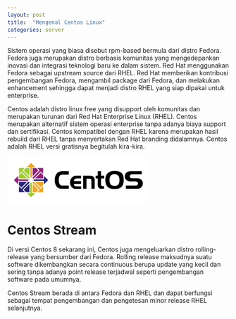 ```yaml
---
layout: post
title:  "Mengenal Centos Linux"
categories: server
---
```


Sistem operasi yang biasa disebut rpm-based bermula dari distro Fedora. Fedora juga merupakan distro berbasis komunitas yang mengedepankan inovasi dan integrasi teknologi baru ke dalam sistem. Red Hat menggunakan Fedora sebagai upstream source dari RHEL. Red Hat memberikan kontribusi pengembangan Fedora, mengambil package dari Fedora, dan melakukan enhancement sehingga dapat menjadi distro RHEL yang siap dipakai untuk enterprise.

Centos adalah distro linux free yang disupport oleh komunitas dan merupakan turunan dari Red Hat Enterprise Linux (RHEL). Centos merupakan alternatif sistem operasi enterprise tanpa adanya biaya support dan sertifikasi. Centos kompatibel dengan RHEL karena merupakan hasil rebuild dari RHEL tanpa menyertakan Red Hat branding didalamnya. Centos adalah RHEL versi gratisnya begitulah kira-kira.

![Centos logo](/assets/images/2020/320px-Centos-logo-light.png "Centos logo")

# Centos Stream
Di versi Centos 8 sekarang ini, Centos juga mengeluarkan distro rolling-release yang bersumber dari Fedora. Rolling release maksudnya suatu software dikembangkan secara continuous berupa update yang kecil dan sering tanpa adanya point release terjadwal seperti pengembangan software pada umumnya.

Centos Stream berada di antara Fedora dan RHEL dan dapat berfungsi sebagai tempat pengembangan dan pengetesan minor release RHEL selanjutnya.